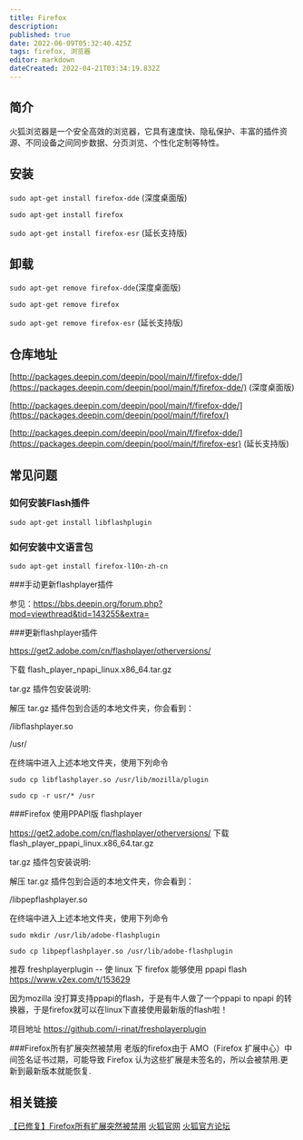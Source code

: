 ```yaml
---
title: Firefox
description: 
published: true
date: 2022-06-09T05:32:40.425Z
tags: firefox, 浏览器
editor: markdown
dateCreated: 2022-04-21T03:34:19.832Z
---
```


## 简介

火狐浏览器是一个安全高效的浏览器，它具有速度快、隐私保护、丰富的插件资源、不同设备之间同步数据、分页浏览、个性化定制等特性。

## 安装

`sudo apt-get install firefox-dde` (深度桌面版)

`sudo apt-get install firefox`           

`sudo apt-get install firefox-esr`   (延长支持版)

## 卸载

`sudo apt-get remove firefox-dde`(深度桌面版)

`sudo apt-get remove firefox`          

`sudo apt-get remove firefox-esr`  (延长支持版)

## 仓库地址

[http://packages.deepin.com/deepin/pool/main/f/firefox-dde/](https://packages.deepin.com/deepin/pool/main/f/firefox-dde/) (深度桌面版)

[http://packages.deepin.com/deepin/pool/main/f/firefox-dde/](https://packages.deepin.com/deepin/pool/main/f/firefox/)

[http://packages.deepin.com/deepin/pool/main/f/firefox-dde/](https://packages.deepin.com/deepin/pool/main/f/firefox-esr)     (延长支持版)

## 常见问题

### 如何安装Flash插件

`sudo apt-get install libflashplugin`


### 如何安装中文语言包

`sudo apt-get install firefox-l10n-zh-cn`


###手动更新flashplayer插件

参见：https://bbs.deepin.org/forum.php?mod=viewthread&tid=143255&extra=

###更新flashplayer插件

https://get2.adobe.com/cn/flashplayer/otherversions/

下载 flash_player_npapi_linux.x86_64.tar.gz 

 tar.gz 插件包安装说明:

解压 tar.gz 插件包到合适的本地文件夹，你会看到：

/libflashplayer.so 

/usr/ 

在终端中进入上述本地文件夹，使用下列命令

    sudo cp libflashplayer.so /usr/lib/mozilla/plugin

    sudo cp -r usr/* /usr


###Firefox 使用PPAPI版 flashplayer

https://get2.adobe.com/cn/flashplayer/otherversions/  下载   flash_player_ppapi_linux.x86_64.tar.gz 

 tar.gz 插件包安装说明:

解压 tar.gz 插件包到合适的本地文件夹，你会看到：

/libpepflashplayer.so

在终端中进入上述本地文件夹，使用下列命令

    sudo mkdir /usr/lib/adobe-flashplugin

    sudo cp libpepflashplayer.so /usr/lib/adobe-flashplugin


推荐 freshplayerplugin -- 使 linux 下 firefox 能够使用 ppapi flash
https://www.v2ex.com/t/153629

因为mozilla 没打算支持ppapi的flash，于是有牛人做了一个ppapi to npapi 的转换器，于是firefox就可以在linux下直接使用最新版的flash啦！

项目地址 https://github.com/i-rinat/freshplayerplugin

###Firefox所有扩展突然被禁用
老版的firefox由于 AMO（Firefox 扩展中心）中间签名证书过期，可能导致 Firefox 认为这些扩展是未签名的，所以会被禁用.更新到最新版本就能恢复.


## 相关链接
[【已修复】Firefox所有扩展突然被禁用](https://mozilla.com.cn/thread-413298-1-1.html)
[火狐官网](https://www.firefox.com.cn/)
[火狐官方论坛](http://mozilla.com.cn/forum.php)
